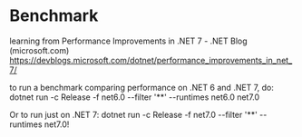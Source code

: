 # Benchmark
learning from Performance Improvements in .NET 7 - .NET Blog (microsoft.com)
https://devblogs.microsoft.com/dotnet/performance_improvements_in_net_7/

to run a benchmark comparing performance on .NET 6 and .NET 7, do:
dotnet run -c Release -f net6.0 --filter '**' --runtimes net6.0 net7.0

Or to run just on .NET 7:
dotnet run -c Release -f net7.0 --filter '**' --runtimes net7.0!
